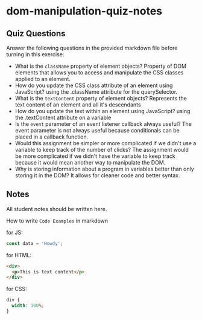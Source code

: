 # dom-manipulation-quiz-notes

## Quiz Questions

Answer the following questions in the provided markdown file before turning in this exercise:

- What is the `className` property of element objects?
  Property of DOM elements that allows you to access and manipulate the CSS classes applied to an element.
- How do you update the CSS class attribute of an element using JavaScript?
  using the .className attribute for the querySelector.
- What is the `textContent` property of element objects?
  Represents the text content of an element and all it's descendants
- How do you update the text within an element using JavaScript?
  using the .textContent attribute on a variable
- Is the `event` parameter of an event listener callback always useful?
  The event parameter is not always useful because conditionals can be placed in a callback function.
- Would this assignment be simpler or more complicated if we didn't use a variable to keep track of the number of clicks?
  The assignment would be more complicated if we didn't have the variable to keep track because it would mean another way to manipulate the DOM.
- Why is storing information about a program in variables better than only storing it in the DOM?
  It allows for cleaner code and better syntax.

## Notes

All student notes should be written here.

How to write `Code Examples` in markdown

for JS:

```javascript
const data = 'Howdy';
```

for HTML:

```html
<div>
  <p>This is text content</p>
</div>
```

for CSS:

```css
div {
  width: 100%;
}
```
